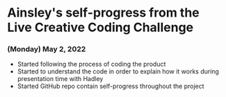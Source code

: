 # Ainsley's self-progress from the Live Creative Coding Challenge

### (Monday) May 2, 2022
- Started following the process of coding the product <br>
- Started to understand the code in order to explain how it works during presentation time with Hadley <br>
- Started GitHub repo contain self-progress throughout the project <br>
